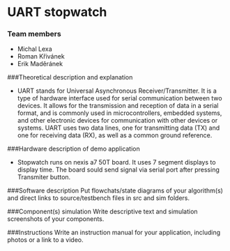 # UART stopwatch

### Team members

* Michal Lexa 
* Roman Křivánek 
* Erik Maděránek 

###Theoretical description and explanation
* UART stands for Universal Asynchronous Receiver/Transmitter. It is a type of hardware interface used for serial communication between two devices. It allows for the transmission and reception of data in a serial format, and is commonly used in microcontrollers, embedded systems, and other electronic devices for communication with other devices or systems. UART uses two data lines, one for transmitting data (TX) and one for receiving data (RX), as well as a common ground reference.

###Hardware description of demo application
* Stopwatch runs on nexis a7 50T board. It uses 7 segment displays to display time. The board sould send signal via serial port after pressing Transmiter button.

###Software description
Put flowchats/state diagrams of your algorithm(s) and direct links to source/testbench files in src and sim folders.

###Component(s) simulation
Write descriptive text and simulation screenshots of your components.

###Instructions
Write an instruction manual for your application, including photos or a link to a video.

